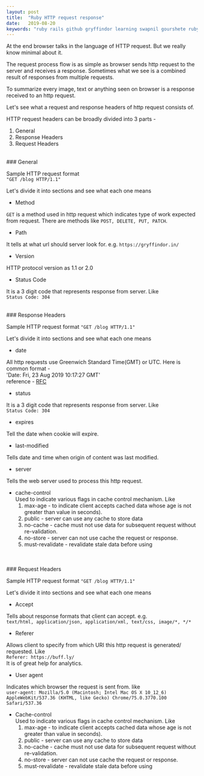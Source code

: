 ```yaml
---
layout: post
title:  "Ruby HTTP request response"
date:   2019-08-20
keywords: "ruby rails github gryffindor learning swapnil gourshete ruby on rails http https headers body response general"
---
```


At the end browser talks in the language of HTTP request. But we really know minimal about it. 

The request process flow is as simple as browser sends http request to the server and receives a response. Sometimes what we see is a combined result of 
responses from multiple requests.

To summarize every image, text or anything seen on browser is a response received to an http request. 

Let's see what a request and response headers of http request consists of.
 
HTTP request headers can be broadly divided into 3 parts - 
1. General
2. Response Headers
3. Request Headers 

<br>
### General
<br>

Sample HTTP request format <br>`"GET /blog HTTP/1.1"`

Let's divide it into sections and see what each one means

- Method

`GET` is a method used in http request which indicates type of work expected from request. There are methods like `POST, DELETE, PUT, PATCH`.


- Path

It tells at what url should server look for. e.g.
`https://gryffindor.in/`


- Version

HTTP protocol version as 1.1 or 2.0

- Status Code

It is a 3 digit code that represents response from server. Like<br>
`Status Code: 304`

<br>
### Response Headers
<br>

Sample HTTP request format `"GET /blog HTTP/1.1"`

Let's divide it into sections and see what each one means


- date

All http requests use Greenwich Standard Time(GMT) or UTC. Here is common format -<br> 
'Date: Fri, 23 Aug 2019 10:17:27 GMT'<br>
reference - [RFC](http://tools.ietf.org/html/rfc7231#section-7.1.1.1)

- status

It is a 3 digit code that represents response from server. Like<br>
`Status Code: 304`

- expires

Tell the date when cookie will expire.

- last-modified

Tells date and time when origin of content was last modified.

- server

Tells the web server used to process this http request.

- cache-control <br>
Used to indicate various flags in cache control mechanism. Like 
  1. max-age - to indicate client accepts cached data whose age is not greater than value in seconds).
  2. public - server can use any cache to store data
  3. no-cache - cache must not use data for subsequent request without re-validation.
  4. no-store - server can not use cache the request or response.
  5. must-revalidate - revalidate stale data before using

<br>


<br>
### Request Headers
<br>

Sample HTTP request format `"GET /blog HTTP/1.1"`

Let's divide it into sections and see what each one means

- Accept

Tells about response formats that client can accept. e.g.<br>
`text/html, application/json, application/xml, text/css, image/*, */*` 

- Referer

Allows client to specify from which URI this http request is generated/ requested. Like<br>
`Referer: https://buff.ly/`<br>
It is of great help for analytics.

- User agent

Indicates which browser the request is sent from. like<br>
`user-agent: Mozilla/5.0 (Macintosh; Intel Mac OS X 10_12_6) AppleWebKit/537.36 (KHTML, like Gecko) Chrome/75.0.3770.100 Safari/537.36`


- Cache-control <br>
Used to indicate various flags in cache control mechanism. Like 
  1. max-age - to indicate client accepts cached data whose age is not greater than value in seconds).
  2. public - server can use any cache to store data
  3. no-cache - cache must not use data for subsequent request without re-validation.
  4. no-store - server can not use cache the request or response.
  5. must-revalidate - revalidate stale data before using

<br>
